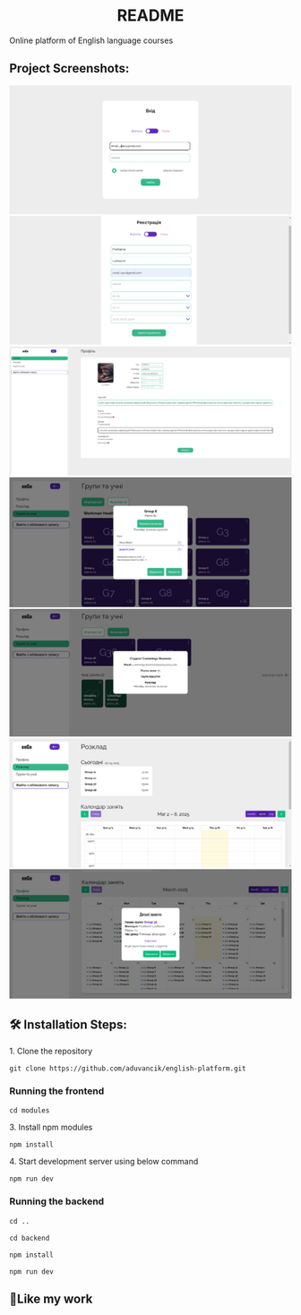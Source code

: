 <h1 align="center">README</h1>

<p>Online platform of English language courses</a></p>

<h2>Project Screenshots:</h2>

![screenshot](https://github.com/aduvancik/aduvancik/blob/main/login_eng.png)
![screenshot](https://github.com/aduvancik/aduvancik/blob/main/register-eng.png)
![screenshot](https://github.com/aduvancik/aduvancik/blob/main/profile-eng.png)
![screenshot](https://github.com/aduvancik/aduvancik/blob/main/groops-1.png)
![screenshot](https://github.com/aduvancik/aduvancik/blob/main/groops-2.png)
![screenshot](https://github.com/aduvancik/aduvancik/blob/main/calendar-1.png)
![screenshot](https://github.com/aduvancik/aduvancik/blob/main/calendar-2.png)

<h2>🛠️ Installation Steps:</h2>

<p>1. Clone the repository</p>

```
git clone https://github.com/aduvancik/english-platform.git
```
<h3>Running the frontend</h3>

```
cd modules
```

<p>3. Install npm modules</p>

```
npm install
```

<p>4. Start development server using below command</p>

```
npm run dev
```

<h3>Running the backend</h3>

```
cd ..
```

```
cd backend
```

```
npm install
```

```
npm run dev
```


<h2>💖Like my work</h2>
